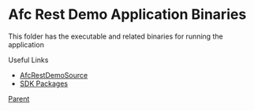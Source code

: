 
# Afc Rest Demo Application Binaries

This folder has the executable and related binaries for running the application

Useful Links
* [AfcRestDemoSource](../AfcRestDemoSource/README.md)
* [SDK Packages](../SDK/README.md)

[Parent](../README.md)